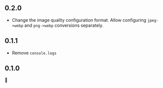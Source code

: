 ## 0.2.0

- Change the image quality configuration format. Allow configuring `jpeg->webp` and `png->webp` conversions separately.

## 0.1.1

- Remove `console.logs`

## 0.1.0

🎉
